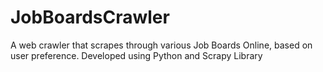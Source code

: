 # JobBoardsCrawler
A web crawler that scrapes through various Job Boards Online, based on user preference. Developed using Python and Scrapy Library
